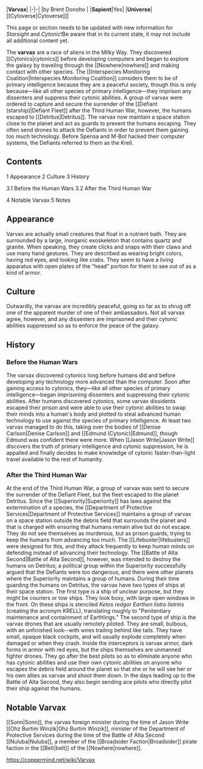 |**Varvax**|
|-|-|
|by  Brent Donoho |
|**Sapient**|Yes|
|**Universe**|[[Cytoverse\|Cytoverse]]|

This page or section needs to be updated with new information for *Starsight* and *Cytonic*!Be aware that in its current state, it may not include all additional content yet.

The **varvax** are a race of aliens in the Milky Way. They discovered [[Cytonics\|cytonics]] before developing computers and began to explore the galaxy by traveling through the [[Nowhere\|nowhere]] and making contact with other species. The [[Interspecies Monitoring Coalition\|Interspecies Monitoring Coalition]] considers them to be of primary intelligence because they are a peaceful society, though this is only because—like all other species of primary intelligence—they imprison any dissenters and suppress their cytonic abilities.
A group of varvax were ordered to capture and secure the surrender of the [[Defiant (starship)\|Defiant Fleet]] after the Third Human War, however, the humans escaped to [[Detritus\|Detritus]]. The varvax now maintain a space station close to the planet and act as guards to prevent the humans escaping. They often send drones to attack the Defiants in order to prevent them gaining too much technology.  Before Spensa and M-Bot hacked their computer systems, the Defiants referred to them as the Krell.

## Contents

1 Appearance
2 Culture
3 History

3.1 Before the Human Wars
3.2 After the Third Human War


4 Notable Varvax
5 Notes


## Appearance
Varvax are actually small creatures that float in a nutrient bath. They are surrounded by a large, inorganic exoskeleton that contains quartz and granite. When speaking, they create clicks and snaps with their claws and use many hand gestures. They are described as wearing bright colors, having red eyes, and looking like crabs. They seem to have a living apparatus with open plates of the "head" portion for them to see out of as a kind of armor.

## Culture
Outwardly, the varvax are incredibly peaceful, going so far as to shrug off one of the apparent murder of one of their ambassadors. Not all varvax agree, however, and any dissenters are imprisoned and their cytonic abilities suppressed so as to enforce the peace of the galaxy.

## History
### Before the Human Wars
The varvax discovered cytonics long before humans did and before developing any technology more advanced than the computer. Soon after gaining access to cytonics, they—like all other species of primary intelligence—began imprisoning dissenters and suppressing their cytonic abilities.
After humans discovered cytonics, some varvax dissidents escaped their prison and were able to use their cytonic abilities to swap their minds into a human's body and plotted to steal advanced human technology to use against the species of primary intelligence. At least two varvax managed to do this, taking over the bodies of [[Denise Carlson\|Denise Carlson]] and [[Edmund (Cytonic)\|Edmund]], though Edmund was confident there were more. When [[Jason Write\|Jason Write]] discovers the truth of primary intelligence and cytonic suppression, he is appalled and finally decides to make knowledge of cytonic faster-than-light travel available to the rest of humanity.

### After the Third Human War
At the end of the Third Human War, a group of varvax was sent to secure the surrender of the Defiant Fleet, but the fleet escaped to the planet Detritus. Since the [[Superiority\|Superiority]] has laws against the extermination of a species, the [[Department of Protective Services\|Department of Protective Services]] maintains a group of varvax on a space station outside the debris field that surrounds the planet and that is charged with ensuring that humans remain alive but do not escape. They do not see themselves as murderous, but as prison guards, trying to keep the humans from advancing too much. The [[Lifebuster\|lifebusters]] were designed for this, and they attack frequently to keep human minds on defending instead of advancing their technology. The [[Battle of Alta Second\|Battle of Alta Second]], however, was intended to destroy the humans on Detritus; a political group within the Superiority successfully argued that the Defiants were too dangerous, and there were other planets where the Superiority maintains a group of humans.
During their time guarding the humans on Detritus, the varvax have two types of ships at their space station. The first type is a ship of unclear purpose, but they might be couriers or tow ships. They look boxy, with large open windows in the front. On these ships is stenciled *Ketos redgor Earthen listro listrins* (creating the acronym KRELL), translating roughly to "Penitentiary maintenance and containment of Earthlings." The second type of ship is the varvax drones that are usually remotely piloted. They are small, bulbous, with an unfinished look--with wires trailing behind like tails. They have small, opaque black cockpits, and will usually explode completely when damaged or when they crash. Inside the interceptors is varvax armor, dark forms in armor with red eyes, but the ships themselves are unmanned fighter drones. They go after the best pilots so as to eliminate anyone who has cytonic abilities and use their own cytonic abilities on anyone who escapes the debris field around the planet so that she or he will see her or his own allies as varvax and shoot them down. In the days leading up to the Battle of Alta Second, they also begin sending ace pilots who directly pilot their ship against the humans.

## Notable Varvax
[[Sonn\|Sonn]], the varvax foreign minister during the time of Jason Write
[[Ohz Burtim Winzik\|Ohz Burtim Winzik]], minister of the Department of Protective Services during the time of the Battle of Alta Second
[[Nuluba\|Nuluba]], a member of the [[Broadsider Faction\|Broadsider]] pirate faction in the [[Belt\|belt]] of the [[Nowhere\|nowhere]].


https://coppermind.net/wiki/Varvax